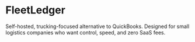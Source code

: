 # FleetLedger
Self-hosted, trucking-focused alternative to QuickBooks.  Designed for small logistics companies who want control, speed, and zero SaaS fees.
